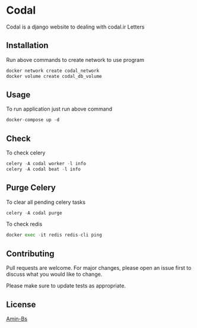 # Codal

Codal is a django website to dealing with codal.ir Letters

## Installation

Run above commands to create network to use program

```bash
docker network create codal_network
docker volume create codal_db_volume
```

## Usage
To run application just run above command
```python
docker-compose up -d
```

## Check
To check celery
```python
celery -A codal worker -l info
celery -A codal beat -l info
```

## Purge Celery
To clear all pending celery tasks
```python
celery -A codal purge
```

To check redis
```python
docker exec -it redis redis-cli ping
```

## Contributing
Pull requests are welcome. For major changes, please open an issue first to discuss what you would like to change.

Please make sure to update tests as appropriate.

## License
[Amin-Bs](https://choosealicense.com/licenses/mit/)